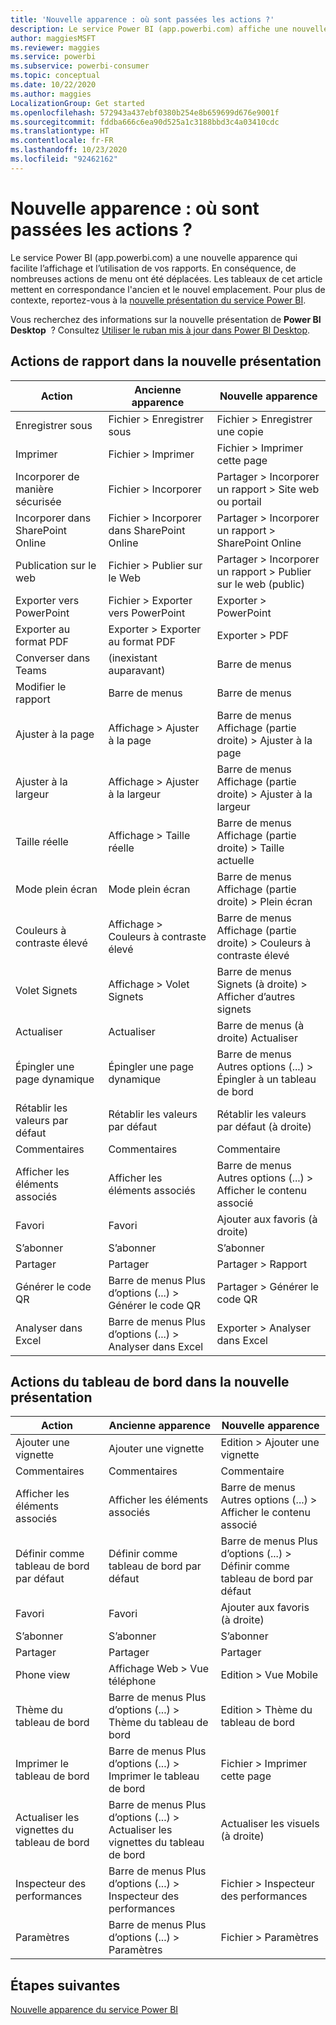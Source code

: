 ```yaml
---
title: 'Nouvelle apparence : où sont passées les actions ?'
description: Le service Power BI (app.powerbi.com) affiche une nouvelle présentation, et de nombreuses actions ont été déplacées. Cet article présente des tableaux montrant la correspondance entre les anciens et les nouveaux emplacements.
author: maggiesMSFT
ms.reviewer: maggies
ms.service: powerbi
ms.subservice: powerbi-consumer
ms.topic: conceptual
ms.date: 10/22/2020
ms.author: maggies
LocalizationGroup: Get started
ms.openlocfilehash: 572943a437ebf0380b254e8b659699d676e9001f
ms.sourcegitcommit: fddba666c6ea90d525a1c3188bbd3c4a03410cdc
ms.translationtype: HT
ms.contentlocale: fr-FR
ms.lasthandoff: 10/23/2020
ms.locfileid: "92462162"
---
```

# <a name="the-new-look-where-did-the-actions-go"></a>Nouvelle apparence : où sont passées les actions ?

Le service Power BI (app.powerbi.com) a une nouvelle apparence qui facilite l’affichage et l’utilisation de vos rapports. En conséquence, de nombreuses actions de menu ont été déplacées. Les tableaux de cet article mettent en correspondance l'ancien et le nouvel emplacement. Pour plus de contexte, reportez-vous à la [nouvelle présentation du service Power BI](service-new-look.md).

Vous recherchez des informations sur la nouvelle présentation de **Power BI Desktop**  ? Consultez [Utiliser le ruban mis à jour dans Power BI Desktop](../create-reports/desktop-ribbon.md).

## <a name="report-actions-in-the-new-look"></a>Actions de rapport dans la nouvelle présentation

|Action  |Ancienne apparence |Nouvelle apparence  |
|---------|---------|---------|
| Enregistrer sous | Fichier > Enregistrer sous  | Fichier > Enregistrer une copie |
| Imprimer | Fichier > Imprimer | Fichier > Imprimer cette page |
| Incorporer de manière sécurisée | Fichier > Incorporer | Partager > Incorporer un rapport > Site web ou portail |
| Incorporer dans SharePoint Online | Fichier > Incorporer dans SharePoint Online | Partager > Incorporer un rapport > SharePoint Online |
| Publication sur le web | Fichier > Publier sur le Web | Partager > Incorporer un rapport > Publier sur le web (public) |
| Exporter vers PowerPoint | Fichier > Exporter vers PowerPoint | Exporter > PowerPoint |
| Exporter au format PDF | Exporter > Exporter au format PDF | Exporter > PDF |
| Converser dans Teams | (inexistant auparavant) | Barre de menus |
|Modifier le rapport  | Barre de menus   | Barre de menus |
| Ajuster à la page | Affichage > Ajuster à la page | Barre de menus Affichage (partie droite) > Ajuster à la page |
| Ajuster à la largeur | Affichage > Ajuster à la largeur | Barre de menus Affichage (partie droite) > Ajuster à la largeur |
| Taille réelle | Affichage > Taille réelle | Barre de menus Affichage (partie droite) > Taille actuelle |
| Mode plein écran | Mode plein écran | Barre de menus Affichage (partie droite) > Plein écran |
| Couleurs à contraste élevé | Affichage > Couleurs à contraste élevé | Barre de menus Affichage (partie droite) > Couleurs à contraste élevé |
| Volet Signets | Affichage > Volet Signets |  Barre de menus Signets (à droite) > Afficher d’autres signets |
| Actualiser | Actualiser | Barre de menus (à droite) Actualiser |
| Épingler une page dynamique | Épingler une page dynamique | Barre de menus Autres options (...) > Épingler à un tableau de bord |
| Rétablir les valeurs par défaut | Rétablir les valeurs par défaut | Rétablir les valeurs par défaut (à droite) |
| Commentaires | Commentaires | Commentaire |
| Afficher les éléments associés | Afficher les éléments associés | Barre de menus Autres options (...) > Afficher le contenu associé |
| Favori | Favori | Ajouter aux favoris (à droite) |
| S’abonner | S’abonner |S’abonner |
| Partager | Partager | Partager > Rapport |
| Générer le code QR | Barre de menus Plus d’options (...) > Générer le code QR | Partager > Générer le code QR |
| Analyser dans Excel | Barre de menus Plus d’options (...) > Analyser dans Excel | Exporter > Analyser dans Excel |


## <a name="dashboard-actions-in-the-new-look"></a>Actions du tableau de bord dans la nouvelle présentation

|Action  |Ancienne apparence  |Nouvelle apparence  |
|---------|---------|---------|
| Ajouter une vignette | Ajouter une vignette | Edition > Ajouter une vignette |
| Commentaires | Commentaires | Commentaire |
| Afficher les éléments associés | Afficher les éléments associés | Barre de menus Autres options (...) > Afficher le contenu associé |
| Définir comme tableau de bord par défaut | Définir comme tableau de bord par défaut| Barre de menus Plus d’options (...) > Définir comme tableau de bord par défaut|
| Favori | Favori | Ajouter aux favoris (à droite) |
| S’abonner | S’abonner |S’abonner |
| Partager | Partager | Partager |
| Phone view | Affichage Web > Vue téléphone | Edition > Vue Mobile |
| Thème du tableau de bord | Barre de menus Plus d’options (...) > Thème du tableau de bord | Edition > Thème du tableau de bord |
| Imprimer le tableau de bord | Barre de menus Plus d’options (...) > Imprimer le tableau de bord | Fichier > Imprimer cette page |
| Actualiser les vignettes du tableau de bord | Barre de menus Plus d’options (...) > Actualiser les vignettes du tableau de bord | Actualiser les visuels (à droite) |
| Inspecteur des performances | Barre de menus Plus d’options (...) > Inspecteur des performances | Fichier > Inspecteur des performances |
| Paramètres | Barre de menus Plus d’options (...) > Paramètres | Fichier > Paramètres |

## <a name="next-steps"></a>Étapes suivantes

[Nouvelle apparence du service Power BI](service-new-look.md)
